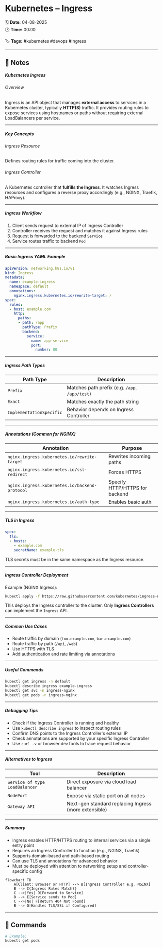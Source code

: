 # Kubernetes – Ingress

🗓️ **Date:** 04-08-2025  
🕒 **Time:** 00:00  

🏷️ **Tags:** #kubernetes #devops #Ingress  

---

## 📝 Notes

##### Kubernetes Ingress

###### Overview
Ingress is an API object that manages **external access** to services in a Kubernetes cluster, typically **HTTP(S)** traffic. It provides routing rules to expose services using hostnames or paths without requiring external LoadBalancers per service.

---

##### Key Concepts

###### Ingress Resource
Defines routing rules for traffic coming into the cluster.

###### Ingress Controller
A Kubernetes controller that **fulfills the Ingress**. It watches Ingress resources and configures a reverse proxy accordingly (e.g., NGINX, Traefik, HAProxy).

---

##### Ingress Workflow

1. Client sends request to external IP of Ingress Controller    
2. Controller receives the request and matches it against Ingress rules
3. Request is forwarded to the backend `Service`
4. Service routes traffic to backend `Pod`

---

##### Basic Ingress YAML Example

```yaml
apiVersion: networking.k8s.io/v1
kind: Ingress
metadata:
  name: example-ingress
  namespace: default
  annotations:
    nginx.ingress.kubernetes.io/rewrite-target: /
spec:
  rules:
  - host: example.com
    http:
      paths:
      - path: /app
        pathType: Prefix
        backend:
          service:
            name: app-service
            port:
              number: 80
```

---

##### Ingress Path Types

| Path Type                | Description                                    |
| ------------------------ | ---------------------------------------------- |
| `Prefix`                 | Matches path prefix (e.g. `/app`, `/app/test`) |
| `Exact`                  | Matches exactly the path string                |
| `ImplementationSpecific` | Behavior depends on Ingress Controller         |

---

##### Annotations (Common for NGINX)

| Annotation                                     | Purpose                        |
| ---------------------------------------------- | ------------------------------ |
| `nginx.ingress.kubernetes.io/rewrite-target`   | Rewrites incoming paths        |
| `nginx.ingress.kubernetes.io/ssl-redirect`     | Forces HTTPS                   |
| `nginx.ingress.kubernetes.io/backend-protocol` | Specify HTTP/HTTPS for backend |
| `nginx.ingress.kubernetes.io/auth-type`        | Enables basic auth             |

---

##### TLS in Ingress

```yaml
spec:
  tls:
  - hosts:
    - example.com
    secretName: example-tls
```

TLS secrets must be in the same namespace as the Ingress resource.

---

##### Ingress Controller Deployment

Example (NGINX Ingress):

```bash
kubectl apply -f https://raw.githubusercontent.com/kubernetes/ingress-nginx/controller-v1.10.1/deploy/static/provider/cloud/deploy.yaml
```

This deploys the Ingress controller to the cluster. Only **Ingress Controllers** can implement the `Ingress` API.

---

##### Common Use Cases

- Route traffic by domain (`foo.example.com`, `bar.example.com`)
- Route traffic by path (`/api`, `/web`)
- Use HTTPS with TLS
- Add authentication and rate limiting via annotations

---

##### Useful Commands

```bash
kubectl get ingress -n default
kubectl describe ingress example-ingress
kubectl get svc -n ingress-nginx
kubectl get pods -n ingress-nginx
```

---

##### Debugging Tips

- Check if the Ingress Controller is running and healthy
- Use `kubectl describe ingress` to inspect routing rules
- Confirm DNS points to the Ingress Controller's external IP
- Check annotations are supported by your specific Ingress Controller
- Use `curl -v` or browser dev tools to trace request behavior    

---

##### Alternatives to Ingress

|Tool|Description|
|---|---|
|`Service of type LoadBalancer`|Direct exposure via cloud load balancer|
|`NodePort`|Expose via static port on all nodes|
|`Gateway API`|Next-gen standard replacing Ingress (more extensible)|

---

##### Summary

- Ingress enables HTTP/HTTPS routing to internal services via a single entry point
- Requires an Ingress Controller to function (e.g., NGINX, Traefik)
- Supports domain-based and path-based routing
- Can use TLS and annotations for advanced behavior
- Must be deployed with attention to networking setup and controller-specific config





```mermaid
flowchart TD
    A[Client: Browser or HTTP] --> B[Ingress Controller e.g. NGINX]
    B --> C{Ingress Rules Match?}
    C -->|Yes| D[Forward to Service]
    D --> E[Service sends to Pod]
    C -->|No| F[Return 404 Not Found]
    B --> G[Handles TLS/SSL if Configured]
```




---

## 🧾 Commands

```bash
# Example:
kubectl get pods
```
